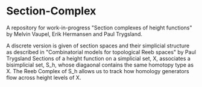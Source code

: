 # Section-Complex
A repository for work-in-progress "Section complexes of height functions" by Melvin Vaupel, Erik Hermansen and Paul Trygsland.

A discrete version is given of section spaces and their simplicial structure as described in "Combinatorial models for topological Reeb spaces" by Paul Trygsland
Sections of a height function on a simplicial set, X, associates a bisimplicial set, S_h, whose diagaonal contains the same homotopy type as X.
The Reeb Complex of S_h allows us to track how homology generators flow across height levels of X.
